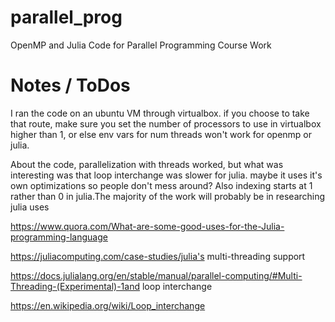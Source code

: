 # parallel_prog
OpenMP and Julia Code for Parallel Programming Course Work

# Notes / ToDos

I ran the code on an ubuntu VM through virtualbox. if you choose to take that route, make sure you set the number of processors to use in virtualbox higher than 1, or else env vars for num threads won't work for openmp or julia.

About the code, parallelization with threads worked, but what was interesting was that loop interchange was slower for julia. maybe it uses it's own optimizations so people don't mess around? Also indexing starts at 1 rather than 0 in julia.The majority of the work will probably be in researching julia uses

https://www.quora.com/What-are-some-good-uses-for-the-Julia-programming-language

https://juliacomputing.com/case-studies/julia's multi-threading support

https://docs.julialang.org/en/stable/manual/parallel-computing/#Multi-Threading-(Experimental)-1and loop interchange

https://en.wikipedia.org/wiki/Loop_interchange 
